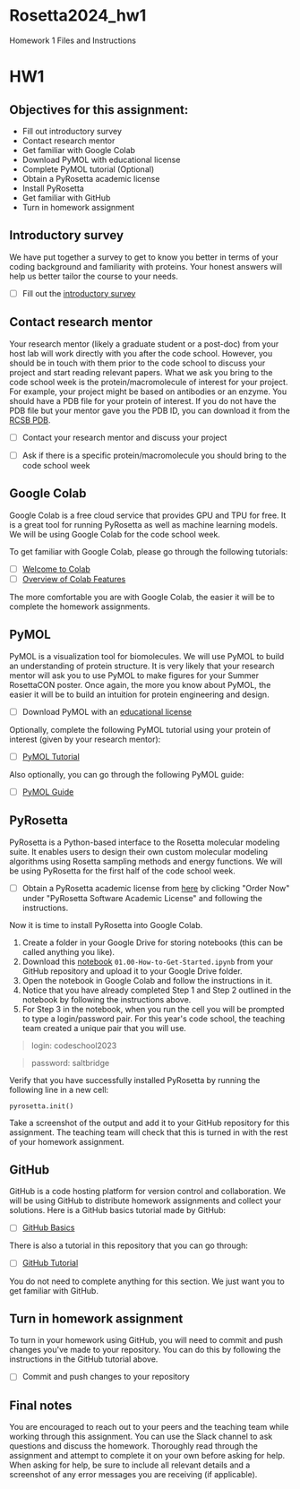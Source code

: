 # Rosetta2024_hw1
Homework 1 Files and Instructions

# HW1

## Objectives for this assignment:
* Fill out introductory survey
* Contact research mentor
* Get familiar with Google Colab
* Download PyMOL with educational license
* Complete PyMOL tutorial (Optional)
* Obtain a PyRosetta academic license
* Install PyRosetta
* Get familiar with GitHub
* Turn in homework assignment

## Introductory survey

We have put together a survey to get to know you better in terms of your coding background and familiarity with proteins. Your honest answers will help us better tailor the course to your needs.

* [ ] Fill out the [introductory survey](https://urldefense.com/v3/__https://forms.gle/2EkHXi2KPGVrSCeT9__;!!LQC6Cpwp!p0uVeX6_IhIzlrrd7ecP9gx5EWqOdA37lMAUuNQ6iLfEJluTkPBkaq5Y8UHjyD0BxIkl0Vl4GiJuSGvAgrwEvew6uKSa$)

## Contact research mentor

Your research mentor (likely a graduate student or a post-doc) from your host lab will work directly with you after the code school. However, you should be in touch with them prior to the code school to discuss your project and start reading relevant papers. What we ask you bring to the code school week is the protein/macromolecule of interest for your project. For example, your project might be based on antibodies or an enzyme. You should have a PDB file for your protein of interest. If you do not have the PDB file but your mentor gave you the PDB ID, you can download it from the [RCSB PDB](https://www.rcsb.org/). 

* [ ] Contact your research mentor and discuss your project
* [ ] Ask if there is a specific protein/macromolecule you should bring to the code school week


## Google Colab

Google Colab is a free cloud service that provides GPU and TPU for free. It is a great tool for running PyRosetta as well as machine learning models. We will be using Google Colab for the code school week.

To get familiar with Google Colab, please go through the following tutorials:

* [ ] [Welcome to Colab](https://colab.research.google.com/notebooks/intro.ipynb)
* [ ] [Overview of Colab Features](https://colab.research.google.com/notebooks/basic_features_overview.ipynb)

The more comfortable you are with Google Colab, the easier it will be to complete the homework assignments.

## PyMOL

PyMOL is a visualization tool for biomolecules. We will use PyMOL to build an understanding of protein structure. It is very likely that your research mentor will ask you to use PyMOL to make figures for your Summer RosettaCON poster. Once again, the more you know about PyMOL, the easier it will be to build an intuition for protein engineering and design.

* [ ] Download PyMOL with an [educational license](https://pymol.org/edu/?q=educational/educational)

Optionally, complete the following PyMOL tutorial using your protein of interest (given by your research mentor):

* [ ] [PyMOL Tutorial](https://www.youtube.com/watch?v=h5wKppcyzOw)

Also optionally, you can go through the following PyMOL guide:

* [ ] [PyMOL Guide](https://docs.google.com/document/d/1ocdlrfUPerFWDb_QSMvAfxt_RVG4ArQkUeGh6q4Leys/edit#heading=h.4pohw9oi2g04)


## PyRosetta

PyRosetta is a Python-based interface to the Rosetta molecular modeling suite. It enables users to design their own custom molecular modeling algorithms using Rosetta sampling methods and energy functions. We will be using PyRosetta for the first half of the code school week.

* [ ] Obtain a PyRosetta academic license from [here](https://els2.comotion.uw.edu/product/pyrosetta) by clicking "Order Now" under "PyRosetta Software Academic License" and following the instructions.

Now it is time to install PyRosetta into Google Colab. 

1. Create a folder in your Google Drive for storing notebooks (this can be called anything you like). 
2. Download this [notebook](01_00_How_to_Get_Started.ipynb) `01.00-How-to-Get-Started.ipynb` from your GitHub repository and upload it to your Google Drive folder. 
3. Open the notebook in Google Colab and follow the instructions in it. 
4. Notice that you have already completed Step 1 and Step 2 outlined in the notebook by following the instructions above. 
5. For Step 3 in the notebook, when you run the cell you will be prompted to type a login/password pair. For this year's code school, the teaching team created a unique pair that you will use. 

>login: codeschool2023

>password: saltbridge

Verify that you have successfully installed PyRosetta by running the following line in a new cell:

```pyrosetta.init()```

Take a screenshot of the output and add it to your GitHub repository for this assignment. The teaching team will check that this is turned in with the rest of your homework assignment.


## GitHub

GitHub is a code hosting platform for version control and collaboration. We will be using GitHub to distribute homework assignments and collect your solutions. Here is a GitHub basics tutorial made by GitHub:

* [ ] [GitHub Basics](https://guides.github.com/activities/hello-world/)

There is also a tutorial in this repository that you can go through:

* [ ] [GitHub Tutorial](github_basics.md)

You do not need to complete anything for this section. We just want you to get familiar with GitHub.

## Turn in homework assignment

To turn in your homework using GitHub, you will need to commit and push changes you've made to your repository. You can do this by following the instructions in the GitHub tutorial above. 

* [ ] Commit and push changes to your repository

## Final notes

You are encouraged to reach out to your peers and the teaching team while working through this assignment. You can use the Slack channel to ask questions and discuss the homework. Thoroughly read through the assignment and attempt to complete it on your own before asking for help. When asking for help, be sure to include all relevant details and a screenshot of any error messages you are receiving (if applicable).


